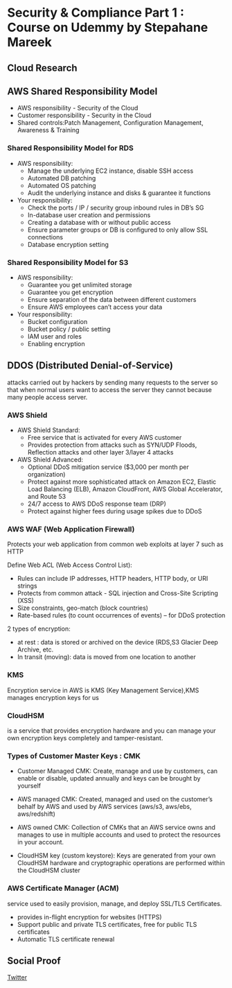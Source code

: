 
# Security & Compliance Part 1 : Course on Udemmy by Stepahane Mareek

## Cloud Research


## AWS Shared Responsibility Model
- AWS responsibility - Security of the Cloud
- Customer responsibility - Security in the Cloud
- Shared controls:Patch Management, Configuration Management, Awareness & Training 

### Shared Responsibility Model for RDS
- AWS responsibility:
	- Manage the underlying EC2 instance, disable SSH access
	- Automated DB patching
	- Automated OS patching
	- Audit the underlying instance and disks & guarantee it functions
- Your responsibility:
	- Check the ports / IP / security group inbound rules in DB’s SG
	- In-database user creation and permissions
	- Creating a database with or without public access
	- Ensure parameter groups or DB is configured to only allow SSL connections
	- Database encryption setting

### Shared Responsibility Model for S3
- AWS responsibility: 
	- Guarantee you get unlimited storage 
	- Guarantee you get encryption 
	- Ensure separation of the data between different customers 
	- Ensure AWS employees can’t access your data 
- Your responsibility: 
	- Bucket configuration 
	- Bucket policy / public setting 
	- IAM user and roles 
	- Enabling encryption

## DDOS (Distributed Denial-of-Service)

attacks carried out by hackers by sending many requests to the server so that when normal users want to access the server they cannot because many people access server.

### AWS Shield 
- AWS Shield Standard:
	- Free service that is activated for every AWS customer
	- Provides protection from attacks such as SYN/UDP Floods, Reflection attacks and other layer 3/layer 4 attacks
- AWS Shield Advanced:
	- Optional DDoS mitigation service ($3,000 per month per organization)
	- Protect against more sophisticated attack on Amazon EC2, Elastic Load Balancing (ELB), Amazon CloudFront, AWS Global Accelerator, and Route 53
	- 24/7 access to AWS DDoS response team (DRP)
	- Protect against higher fees during usage spikes due to DDoS

### AWS WAF (Web Application Firewall)
Protects your web application from common web exploits at layer 7 such as HTTP

Define Web ACL (Web Access Control List):
- Rules can include IP addresses, HTTP headers, HTTP body, or URI strings
- Protects from common attack - SQL injection and Cross-Site Scripting (XSS)
- Size constraints, geo-match (block countries)
- Rate-based rules (to count occurrences of events) – for DDoS protection

2 types of encryption:
- at rest : data is stored or archived on the device (RDS,S3 Glacier Deep Archive, etc.
- In transit (moving): data is moved from one location to another

### KMS 
Encryption service in AWS is KMS (Key Management Service),KMS manages encryption keys for us

### CloudHSM
is a service that provides encryption hardware and you can manage your own encryption keys completely and tamper-resistant.

### Types of Customer Master Keys : CMK
- Customer Managed CMK:
Create, manage and use by customers, can enable or disable, updated annually and keys can be brought by yourself

- AWS managed CMK:
Created, managed and used on the customer’s behalf by AWS and used by AWS services (aws/s3, aws/ebs, aws/redshift)

- AWS owned CMK:
Collection of CMKs that an AWS service owns and manages to use in multiple accounts and used to protect the resources in your account.

- CloudHSM key (custom keystore):
Keys are generated from your own CloudHSM hardware and cryptographic operations are performed within the CloudHSM cluster


### AWS Certificate Manager (ACM) 
service used to easily provision, manage, and deploy SSL/TLS Certificates.
- provides in-flight encryption for websites (HTTPS)
- Support public and private TLS certificates, free for public TLS certificates
- Automatic TLS certificate renewal


## Social Proof

[Twitter](https://twitter.com/tiaradwim1306/status/1621054627994271744)
